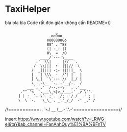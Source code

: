 # TaxiHelper
bla bla bla
Code rất đơn giản không cần README=))

                           _
                        _ooOoo_
                       o8888888o
                       88" . "88
                       (| -_- |)
                       O\  =  /O
                    ____/`---'\____
                  .'  \\|     |//  `.
                 /  \\|||  :  |||//  \
                /  _||||| -:- |||||_  \
                |   | \\\  -  /'| |   |
                | \_|  `\`---'//  |_/ |
                \  .-\__ `-. -'__/-.  /
              ___`. .'  /--.--\  `. .'___
           ."" '<  `.___\_<|>_/___.' _> \"".
          | | :  `- \`. ;`. _/; .'/ /  .' ; |
          \  \ `-.   \_\_`. _.'_/_/  -' _.' /
//===========`-.`___`-.__\ \___  /__.-'_.'_.-'================//


insert https://www.youtube.com/watch?v=LRWG-eI8taY&ab_channel=FanAnhQuy%E1%BA%BFnTV

